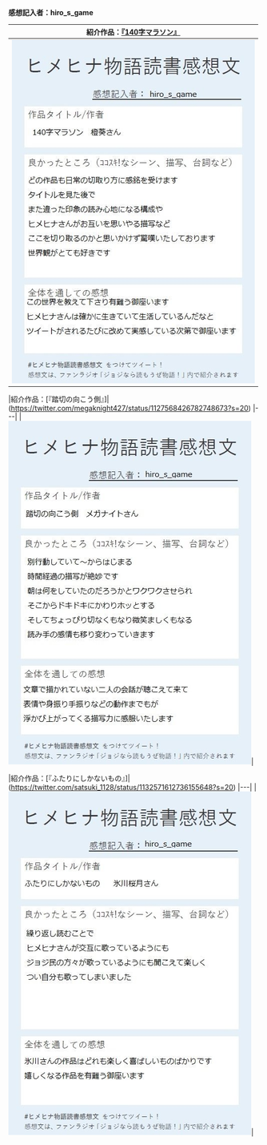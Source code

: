 
**感想記入者：hiro_s_game**  

|紹介作品：[『140字マラソン』](https://www.pixiv.net/artworks/74200004)|
|---|
|![hiroさんの感想1](./kansou/h_1.jpg)|


|紹介作品：[『踏切の向こう側』]|(https://twitter.com/megaknight427/status/1127568426782748673?s=20)
|---|
|![hiroさんの感想2](./kansou/h_2.jpg)|


|紹介作品：[『ふたりにしかないもの』]|(https://twitter.com/satsuki_1128/status/1132571612736155648?s=20)
|---|
|![hiroさんの感想3](./kansou/h_3.jpg)|

